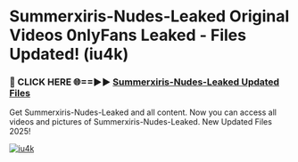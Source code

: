 # Summerxiris-Nudes-Leaked Original Videos 0nlyFans Leaked - Files Updated! (iu4k)

<h3>🔴 CLICK HERE 🌐==►► <a href="https://tinyurl.com/5h6xmrr3" rel="nofollow">Summerxiris-Nudes-Leaked Updated Files</a></h3>

Get Summerxiris-Nudes-Leaked and all content. Now you can access all videos and pictures of Summerxiris-Nudes-Leaked. New Updated Files 2025!

[![iu4k](https://i.imgur.com/KVD873Z.gif)](https://tinyurl.com/5h6xmrr3)
